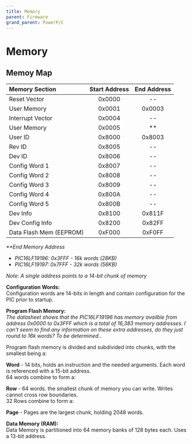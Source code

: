 ```yaml
---
title: Memory
parent: Firmware
grand_parent: PowerP/C
---
```


# Memory

## Memoy Map

| Memory Section | Start Address | End Address |
|:--------|:-----:|:----:|
| Reset Vector | 0x0000 | -- |
| User Memory | 0x0001 | 0x0003 |
| Interrupt Vector | 0x0004 | -- |
| User Memory | 0x0005 | ** |
| User ID | 0x8000 | 0x8003 |
| Rev ID | 0x8005 | -- |
| Dev ID | 0x8006 | -- |
| Config Word 1 | 0x8007 | -- |
| Config Word 2 | 0x8008 | -- |
| Config Word 3 | 0x8009 | -- |
| Config Word 4 | 0x800A | -- |
| Config Word 5 | 0x800B | -- |
| Dev Info | 0x8100 | 0x811F |
| Dev Config Info | 0x8200 | 0x82FF |
| Data Flash Mem (EEPROM) | 0xF000 | 0xF0FF |

*\*\*End Memory Address*
- *PIC16LF19196: 0x3FFF - 16k words (28KB)*
- *PIC16LF19197: 0x7FFF - 32k words (56KB)*

*Note: A single address points to a 14-bit chunk of memory*

**Configuration Words:**\
Configuration words are 14-bits in length and contain configuration for the PIC prior to startup.

**Program Flash Memory:**\
*The datasheet shows that the PIC16LF19196 has memory availble from address 0x0000 to 0x3FFF which is a total of 16,383 memory addresses. I can't seem to find any information on these extra addresses, do they just round to 16k words? To be determined..*

Program flash memory is divided and subdivided into chunks, with the smallest being a:

**Word** - 14 bits, holds an instruction and the needed arguments. Each word is referenced with a 15-bit address.\
64 words combine to form a:

**Row** - 64 words. the smallest chunk of memory you can write. Writes cannot cross row boundaries.\
32 Rows combine to form a:

**Page** - Pages are the largest chunk, holding 2048 words.


**Data Memory (RAM):**\
Data Memory is partitioned into 64 memory banks of 128 bytes each. Uses a 13-bit address.